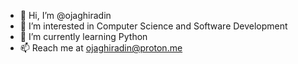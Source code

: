 - 👋 Hi, I’m @ojaghiradin
- 👀 I’m interested in Computer Science and Software Development
- 🌱 I’m currently learning Python
- 📫 Reach me at ojaghiradin@proton.me

<!---
ojaghiradin/ojaghiradin is a ✨ special ✨ repository because its `README.md` (this file) appears on your GitHub profile.
You can click the Preview link to take a look at your changes.
--->

